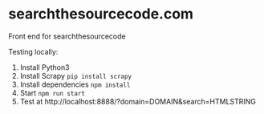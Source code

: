 # searchthesourcecode.com
Front end for searchthesourcecode

Testing locally:

1. Install Python3
2. Install Scrapy `pip install scrapy`
3. Install dependencies `npm install`
4. Start `npm run start`
5. Test at http://localhost:8888/?domain=DOMAIN&search=HTMLSTRING